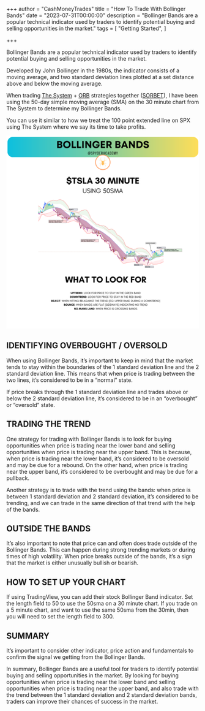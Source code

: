 +++
author = "CashMoneyTrades"
title = "How To Trade With Bollinger Bands"
date = "2023-07-31T00:00:00"
description = "Bollinger Bands are a popular technical indicator used by traders to identify potential buying and selling opportunities in the market."
tags = [
    "Getting Started",
]

+++

Bollinger Bands are a popular technical indicator used by traders to identify potential buying and selling opportunities in the market.

Developed by John Bollinger in the 1980s, the indicator consists of a moving average, and two standard deviation lines plotted at a set distance above and below the moving average.

When trading [The System](/education/strategy-thesystem/) + [ORB](/education/openingrangebreakout/) strategies together ([SORBET](/education/strategy-sorbet/)), I have been using the 50-day simple moving average (SMA) on the 30 minute chart from The System to determine my Bollinger Bands.

You can use it similar to how we treat the 100 point extended line on SPX using The System where we say its time to take profits.

![](images/bands.png)

## IDENTIFYING OVERBOUGHT / OVERSOLD

When using Bollinger Bands, it’s important to keep in mind that the market tends to stay within the boundaries of the 1 standard deviation line and the 2 standard deviation line. This means that when price is trading between the two lines, it’s considered to be in a “normal” state.

If price breaks through the 1 standard deviation line and trades above or below the 2 standard deviation line, it’s considered to be in an “overbought” or “oversold” state.

## TRADING THE TREND

One strategy for trading with Bollinger Bands is to look for buying opportunities when price is trading near the lower band and selling opportunities when price is trading near the upper band. This is because, when price is trading near the lower band, it’s considered to be oversold and may be due for a rebound. On the other hand, when price is trading near the upper band, it’s considered to be overbought and may be due for a pullback.

Another strategy is to trade with the trend using the bands: when price is between 1 standard deviation and 2 standard deviation, it’s considered to be trending, and we can trade in the same direction of that trend with the help of the bands.

## OUTSIDE THE BANDS

It’s also important to note that price can and often does trade outside of the Bollinger Bands. This can happen during strong trending markets or during times of high volatility. When price breaks outside of the bands, it’s a sign that the market is either unusually bullish or bearish.

## HOW TO SET UP YOUR CHART

If using TradingView, you can add their stock Bollinger Band indicator. Set the length field to 50 to use the 50sma on a 30 minute chart. If you trade on a 5 minute chart, and want to use the same 50sma from the 30min, then you will need to set the length field to 300.


## SUMMARY

It’s important to consider other indicator, price action and fundamentals to confirm the signal we getting from the Bollinger Bands.

In summary, Bollinger Bands are a useful tool for traders to identify potential buying and selling opportunities in the market. By looking for buying opportunities when price is trading near the lower band and selling opportunities when price is trading near the upper band, and also trade with the trend between the 1 standard deviation and 2 standard deviation bands, traders can improve their chances of success in the market.

